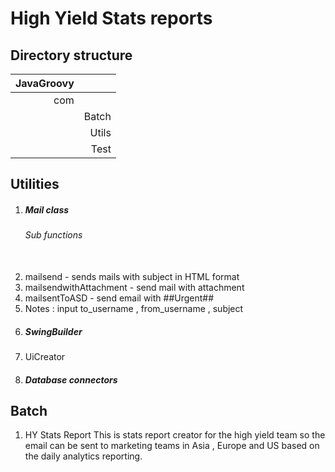 High Yield Stats reports 
=========================
 Directory structure
---------------------


|JavaGroovy |             |
------------:|------------:|
|com   |      |
|      | Batch|
|      | Utils|
|      | Test|

Utilities 
---------
1. <h5> Mail class </h5>
      <h6> Sub functions </h6> <br>
           <ui>
           <li> mailsend - sends mails with subject in HTML format   </li>
           <li>mailsendwithAttachment - send mail with attachment </li>
           <li> mailsentToASD - send email with ##Urgent## <li>
           </ui>
                Notes : input to_username , from_username , subject 
2. <h5> SwingBuilder </h5>
            <ui><li>UiCreator</li></ui>
3. <h5> Database connectors </h5>

Batch 
------
1. HY Stats Report 
      This is stats report creator for the high yield team so the email can be sent to marketing teams in Asia , Europe and US based on the daily analytics reporting. 

